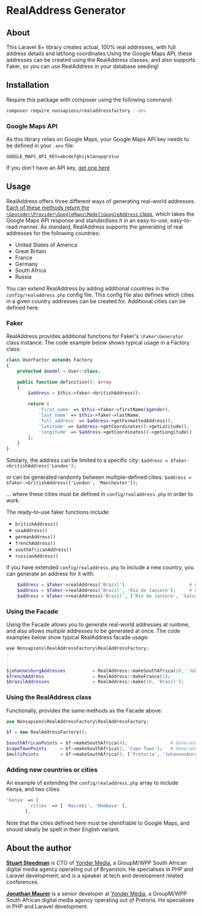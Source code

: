 # RealAddress Generator
## About
This Laravel 8+ library creates actual, 100% real addresses, with full address details and lat/long coordinates
Using the Google Maps API, these addresses can be created using the RealAddress classes, and also supports Faker, so you can use RealAddress in your database seeding!

## Installation
Require this package with composer using the following command:
```bash
composer require nonsapiens/realaddressfactory --dev 
```

### Google Maps API

As this library relies on Google Maps, your Google Maps API key needs to be defined in your `.env` file:
```
GOOGLE_MAPS_API_KEY=abcdefghijklmnopqrstuv
```
If you don't have an API key, [get one here](https://developers.google.com/maps/documentation/javascript/get-api-key)

## Usage

RealAddress offers three different ways of generating real-world addresses.  [Each of these methods return the `\Geocoder\Provider\GoogleMaps\Model\GoogleAddress` class](http://geocoder-php.org/Geocoder/), which takes the Google Maps API response and standardises it in an easy-to-use, easy-to-read manner.
As standard, RealAddress supports the generating of real addresses for the following countries:

* United States of America
* Great Britain
* France
* Germany
* South Africa
* Russia

You can extend RealAddress by adding additional countries in the `config/realaddress.php` config file.  This config file also defines which cities in a given country addresses can be created for.  Additional cities can be defined here.

### Faker

RealAddress provides additional functions for Faker's `\Faker\Generator` class instance.  The code example below shows typical usage in a Factory class:


```php
class UserFactor extends Factory
{
    protected $model = User::class;

    public function definition(): array
    {
        $address = $this->faker->britishAddress();

        return [
            'first_name' => $this->faker->firstName($gender),
            'last_name' => $this->faker->lastName,
            'full_address' => $address->getFormattedAddress(),
		    'latitude' => $address->getCoordinates()->getLatitude(),
		    'longitude' => $address->getCoordinates()->getLongitude()
        ];
    }
}
```

Similarly, the address can be limited to a specific city: `$address = $faker->britishAddress('London');`

or can be generated randomly between multiple-defined cities: `$address = $faker->britishAddress(['London', 'Manchester']);`

... where these cities must be defined in `config/realaddress.php` in order to work.

The ready-to-use faker functions include:
* `britishAddress()`
* `usaAddress()`
* `germanAddress()`
* `frenchAddress()`
* `southAfricanAddress()`
* `russianAddress()`

If you have extended `config/realaddress.php` to include a new country, you can generate an address for it with:
```php
	$address = $faker->realAddress('Brazil')						# From any of the defined cities
	$address = $faker->realAddress('Brazil', 'Rio de Janiero');		# For Rio de Janiero only
	$address = $faker->realAddresss('Brazil', ['Rio de Janiero', 'Salvador'])	# Multiple cities
```

### Using the Facade

Using the Facade allows you to generate real-world addresses at runtime, and also allows *multiple* addresses to be generated at once.
The code examples below show typical RealAddress facade usage:

```php
use Nonsapiens\RealAddressFactory\RealAddressFactory;
.
.
.
$johannesburgAddresses          = RealAddress::makeSouthAfrica(20, 'Johannesburg');		# 20 addresses for Johannesburg, South Africa
$frenchAddress                  = RealAddress::makeFrance(1);							# A single address for France
$brazilAddresses                = RealAddress::make(10, 'Brazil');						# 10 addresses for the custom country of Brazil
```

### Using the RealAddress class

Functionally, provides the same methods as the Facade above:

```php
use Nonsapiens\RealAddressFactory\RealAddressFactory;

$f = new RealAddressFactory();

$southAfricanPoints = $f->makeSouthAfrica(4);                # Generates 4 locations within South Africa's major cities
$capeTownPoints     = $f->makeSouthAfrica(2, 'Cape Town');   # Generates 2 locations from Cape Town, South Africa
$multiPoints        = $f->makeSouthAfrica(3, ['Pretoria', 'Johannesburg']);
```

### Adding new countries or cities

An example of extending the `config/realaddress.php` array to include Kenya, and two cities:

```php
'kenya' => [
		'cities' => [ 'Nairobi', 'Mombasa' ],
	   ],
```

Note that the cities defined here must be identifiable to Google Maps, and should ideally be spelt in their English variant.


## About the author

[**Stuart Steedman**](https://www.linkedin.com/in/stuart-steedman-b612a537/) is CTO of [Yonder Media](http://www.yonder.co.za), a GroupM/WPP South African digital media agency operating out of Bryanston.
He specialises in PHP and Laravel development, and is a speaker at tech and development related conferences.

[**Jonathan Maurer**](https://www.linkedin.com/in/jonathan--maurer) is a senior developer at [Yonder Media](http://www.yonder.co.za), a GroupM/WPP South African digital media agency operating out of Pretoria.
He specialises in PHP and Laravel development.
